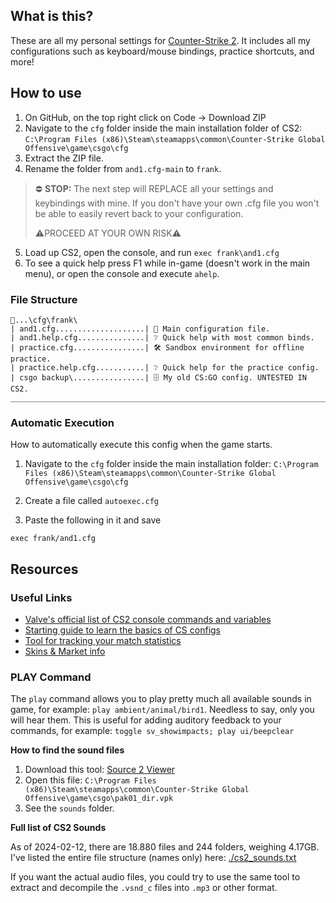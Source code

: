 ## What is this?

These are all my personal settings for [Counter-Strike 2](https://store.steampowered.com/app/730/CounterStrike_2/).
It includes all my configurations such as keyboard/mouse bindings, practice shortcuts, and more!

## How to use

1. On GitHub, on the top right click on Code → Download ZIP
2. Navigate to the `cfg` folder inside the main installation folder of CS2:
`C:\Program Files (x86)\Steam\steamapps\common\Counter-Strike Global Offensive\game\csgo\cfg`
3. Extract the ZIP file.
4. Rename the folder from `and1.cfg-main` to `frank`.

> ⛔ **STOP:** The next step will REPLACE all your settings and keybindings with mine. If you don't have your own .cfg file you won't be able to easily revert back to your configuration.
> 
> ⚠PROCEED AT YOUR OWN RISK⚠

5. Load up CS2, open the console, and run `exec frank\and1.cfg`
6. To see a quick help press F1 while in-game (doesn't work in the main menu), or open the console and execute `ahelp`.

### File Structure

```
📁...\cfg\frank\
| and1.cfg....................| 📄 Main configuration file.
| and1.help.cfg...............| ❔ Quick help with most common binds.
| practice.cfg................| 🛠 Sandbox environment for offline practice.
| practice.help.cfg...........| ❔ Quick help for the practice config.
| csgo backup\................| 🗄 My old CS:GO config. UNTESTED IN CS2.
_________________________________________________________________________________
```

### Automatic Execution

How to automatically execute this config when the game starts.

1. Navigate to the `cfg` folder inside the main installation folder:
`C:\Program Files (x86)\Steam\steamapps\common\Counter-Strike Global Offensive\game\csgo\cfg`

2. Create a file called `autoexec.cfg`

3. Paste the following in it and save
```
exec frank/and1.cfg
```

## Resources

### Useful Links
- [Valve's official list of CS2 console commands and variables](https://developer.valvesoftware.com/wiki/List_of_Counter-Strike_2_console_commands_and_variables)
- [Starting guide to learn the basics of CS configs](https://steamcommunity.com/sharedfiles/filedetails/?id=314801693)
- [Tool for tracking your match statistics](https://csstats.gg/)
- [Skins & Market info](https://csgostash.com/)

### PLAY Command

The `play` command allows you to play pretty much all available sounds in game, for example: `play ambient/animal/bird1`. Needless to say, only you will hear them.
This is useful for adding auditory feedback to your commands, for example: `toggle sv_showimpacts; play ui/beepclear`

**How to find the sound files**

1. Download this tool: [Source 2 Viewer](https://valveresourceformat.github.io/)
2. Open this file: `C:\Program Files (x86)\Steam\steamapps\common\Counter-Strike Global Offensive\game\csgo\pak01_dir.vpk`
3. See the `sounds` folder.

**Full list of CS2 Sounds**

As of 2024-02-12, there are 18.880 files and 244 folders, weighing 4.17GB.
I've listed the entire file structure (names only) here: [./cs2_sounds.txt](./cs2_sounds.txt)

If you want the actual audio files, you could try to use the same tool to extract and decompile the `.vsnd_c` files into `.mp3` or other format.
